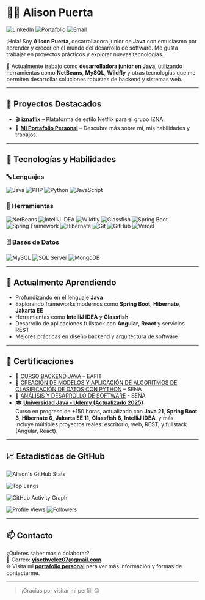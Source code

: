 # 👩‍💻 Alison Puerta

[![LinkedIn](https://img.shields.io/badge/LinkedIn-0077B5?style=flat&logo=linkedin&logoColor=white)](https://www.linkedin.com/in/alison-puerta/)
[![Portafolio](https://img.shields.io/badge/Portafolio-Web-blueviolet?style=flat)](https://alison-puerta.vercel.app/)
[![Email](https://img.shields.io/badge/Email-yisethvelez07@gmail.com-D14836?style=flat&logo=gmail&logoColor=white)](mailto:yisethvelez07@gmail.com)

¡Hola! Soy **Alison Puerta**, desarrolladora junior de **Java** con entusiasmo por aprender y crecer en el mundo del desarrollo de software. Me gusta trabajar en proyectos prácticos y explorar nuevas tecnologías.

💼 Actualmente trabajo como **desarrolladora junior en Java**, utilizando herramientas como **NetBeans**, **MySQL**, **Wildfly** y otras tecnologías que me permiten desarrollar soluciones robustas de backend y sistemas web.

---

## 🚀 Proyectos Destacados

- 🎬 [**iznaflix**](https://iznaflix.vercel.app/) – Plataforma de estilo Netflix para el grupo IZNA.
- 💼 [**Mi Portafolio Personal**](https://alison-puerta.vercel.app/) – Descubre más sobre mí, mis habilidades y trabajos.

---

## 🧠 Tecnologías y Habilidades

### 🔤 Lenguajes
![Java](https://img.shields.io/badge/Java-007396?style=flat&logo=java&logoColor=white)
![PHP](https://img.shields.io/badge/PHP-777BB4?style=flat&logo=php&logoColor=white)
![Python](https://img.shields.io/badge/Python-3776AB?style=flat&logo=python&logoColor=white)
![JavaScript](https://img.shields.io/badge/JavaScript-F7DF1E?style=flat&logo=javascript&logoColor=black)

### 🧰 Herramientas
![NetBeans](https://img.shields.io/badge/NetBeans-1B6AC6?style=flat&logo=apache-netbeans-ide&logoColor=white)
![IntelliJ IDEA](https://img.shields.io/badge/IntelliJ_IDEA-000000?style=flat&logo=intellij-idea&logoColor=white)
![Wildfly](https://img.shields.io/badge/Wildfly-000000?style=flat&logo=wildfly&logoColor=white)
![Glassfish](https://img.shields.io/badge/GlassFish-333333?style=flat&logo=glassfish&logoColor=white)
![Spring Boot](https://img.shields.io/badge/Spring_Boot-6DB33F?style=flat&logo=spring-boot&logoColor=white)
![Spring Framework](https://img.shields.io/badge/Spring_Framework-6DB33F?style=flat&logo=spring&logoColor=white)
![Hibernate](https://img.shields.io/badge/Hibernate-59666C?style=flat&logo=hibernate&logoColor=white)
![Git](https://img.shields.io/badge/Git-F05032?style=flat&logo=git&logoColor=white)
![GitHub](https://img.shields.io/badge/GitHub-181717?style=flat&logo=github&logoColor=white)
![Vercel](https://img.shields.io/badge/Vercel-000000?style=flat&logo=vercel&logoColor=white)

### 🗄️ Bases de Datos
![MySQL](https://img.shields.io/badge/MySQL-4479A1?style=flat&logo=mysql&logoColor=white)
![SQL Server](https://img.shields.io/badge/SQL_Server-CC2927?style=flat&logo=microsoft-sql-server&logoColor=white)
![MongoDB](https://img.shields.io/badge/MongoDB-47A248?style=flat&logo=mongodb&logoColor=white)

---

## 🌱 Actualmente Aprendiendo

- Profundizando en el lenguaje **Java**
- Explorando frameworks modernos como **Spring Boot**, **Hibernate**, **Jakarta EE**
- Herramientas como **IntelliJ IDEA** y **Glassfish**
- Desarrollo de aplicaciones fullstack con **Angular**, **React** y servicios **REST**
- Mejores prácticas en diseño backend y arquitectura de software

---

## 📜 Certificaciones

- 🥇 [CURSO BACKEND JAVA ](#) – EAFIT  
- 🥈 [CREACIÓN DE MODELOS Y APLICACIÓN DE ALGORITMOS DE CLASIFICACIÓN DE DATOS CON PYTHON](#) – SENA  
- 🥉 [ANÁLISIS Y DESARROLLO DE SOFTWARE](#) - SENA  
- 🎓 [**Universidad Java - Udemy (Actualizado 2025)**](https://www.udemy.com/course/universidad-java/)  
  Curso en progreso de +150 horas, actualizado con **Java 21**, **Spring Boot 3**, **Hibernate 6**, **Jakarta EE 11**, **Glassfish 8**, **IntelliJ IDEA**, y más.  
  Incluye múltiples proyectos reales: escritorio, web, REST, y fullstack (Angular, React).

---

## 📈 Estadísticas de GitHub

![Alison's GitHub Stats](https://github-readme-stats.vercel.app/api?username=YisethVelez000&show_icons=true&theme=tokyonight&hide_border=false)

![Top Langs](https://github-readme-stats.vercel.app/api/top-langs/?username=YisethVelez000&layout=compact&theme=tokyonight&hide_border=false)

![GitHub Activity Graph](https://github-readme-activity-graph.vercel.app/graph?username=YisethVelez000&theme=tokyo-night&hide_border=false)

![Profile Views](https://komarev.com/ghpvc/?username=YisethVelez000&style=flat&color=blue)
![Followers](https://img.shields.io/github/followers/YisethVelez000?label=Seguidores&style=flat&color=blue)

---

## 📫 Contacto

¿Quieres saber más o colaborar?  
📧 Correo: **yisethvelez07@gmail.com**  
🌐 Visita mi [**portafolio personal**](https://alison-puerta.vercel.app/) para ver más información y formas de contactarme.

---

> ¡Gracias por visitar mi perfil! 😊
